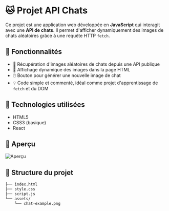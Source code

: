 # 🐱 Projet API Chats

Ce projet est une application web développée en **JavaScript** qui interagit avec une **API de chats**. Il permet d'afficher dynamiquement des images de chats aléatoires grâce à une requête HTTP `fetch`.

## 🚀 Fonctionnalités

- 🔄 Récupération d'images aléatoires de chats depuis une API publique
- 🎯 Affichage dynamique des images dans la page HTML
- 🖱️ Bouton pour générer une nouvelle image de chat
- 💡 Code simple et commenté, idéal comme projet d'apprentissage de `fetch` et du DOM

## 🔧 Technologies utilisées

- HTML5
- CSS3 (basique)
- React

## 📸 Aperçu

![Aperçu](./assets/chat-example.png) 

## 📁 Structure du projet

```bash
├── index.html
├── style.css
├── script.js
└── assets/
    └── chat-example.png
